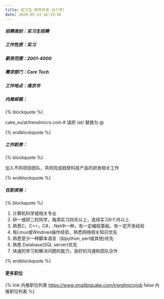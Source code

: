 ```yaml
---
title: 实习生-软件开发（6个月）
date: 2020-05-23 16:19:56
---
```

##### 招聘类别：实习生招聘
##### 工作性质：实习
##### 薪资范围：2001-4000
##### 需求部门：Core Tech
##### 工作地点：南京市
##### 内推邮箱：
{% blockquote %}  

cake_xu/at/trendmicro.com # 请把 /at/ 替换为 @

{% endblockquote %}

##### 工作职责：
{% blockquote %}  

加入不同项目团队，共同完成趋势科技产品的研发相关工作

{% endblockquote %}

##### 任职资格：
{% blockquote %}  

1. 计算机科学或相关专业 
2. 研一或研二的同学，每周实习四天以上，连续实习6个月以上
3. 熟悉C，C++，C#，.Net中一种，有一定编程基础，有一定开发经验
4. 有Linux或Windows操作经验，熟悉网络相关知识优先 
5. 熟悉至少一种脚本语言（如python, perl或其他)优先 
6. 熟悉 Database(SQL server)优先
7. 快速的学习和解决问题的能力，良好的沟通和团队合作

{% endblockquote %}

#### 更多职位
{% link 内推职位列表 https://www.smallbigcake.com/trendmicrojob false 内推职位列表 %}
